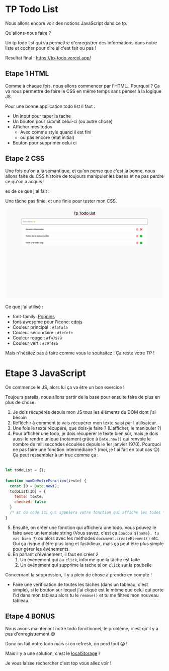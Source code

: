 # TP Todo List

Nous allons encore voir des notions JavaScript dans ce tp.

Qu'allons-nous faire ?

Un tp todo list qui va permettre d'enregistrer des informations dans notre liste et cocher pour dire si c'est fait ou pas ! 

Resultat final : https://tp-todo.vercel.app/

## Etape 1 HTML

Comme à chaque fois, nous allons commencer par l'HTML.. Pourquoi ? Ça va nous permettre de faire le CSS en même temps sans penser à la logique JS.

Pour une bonne application todo list il faut :

- Un input pour taper la tache
- Un bouton pour submit celui-ci (ou autre chose)
- Afficher mes todos
  - Avec comme style quand il est fini
  - ou pas encore (état initial)
- Bouton pour supprimer celui ci


## Etape 2 CSS

Une fois qu'on a la sémantique, et qu'on pense que c'est la bonne, nous allons faire du CSS histoire de toujours manipuler les bases et ne pas perdre ce qu'on a acquis !

ex de ce que j'ai fait :

Une tâche pas finie, et une finie pour tester mon CSS.

![example](assert/example.png)

Ce que j'ai utilisé : 

- font-family: [Poppins](https://fonts.google.com/specimen/Poppins?query=popp)
- font-awesome pour l'icone: [cdnjs](https://cdnjs.com/libraries/font-awesome) 
- Couleur principal : `#fafafa`
- Couleur secondaire : `#fefefe`
- Couleur rouge : `#f47979`
- Couleur vert : `#79f48b`

Mais n'hésitez pas à faire comme vous le souhaitez ! Ça reste votre TP !

# Etape 3 JavaScript

On commence le JS, alors lui ça va être un bon exercice !

Toujours pareils, nous allons partir de la base pour ensuite faire de plus en plus de chose.

1. Je dois récupérés depuis mon JS tous les éléments du DOM dont j'ai besoin
2. Réfléchir à comment je vais récupérer mon texte saisi par l'utilisateur.
3. Une fois le texte récupéré, que dois-je faire ? (L'afficher, le manipuler ?)
4. Pour afficher une todo, je dois récupérer le texte bien sûr, mais je dois aussi le rendre unique (notament grâce à `Date.now()` qui renvoie le nombre de millisecondes écoulées depuis le 1er janvier 1970). Pourquoi ne pas faire une fonction intermédiaire ? (moi, je l'ai fait en tout cas 😉)
Ça peut ressembler à un truc comme ça :

```js

let todoList = {};

function nomDeVotreFonction(texte) {
  const ID = Date.now();
  todoList[ID] = {
    texte: texte,
    checked: false
  }
  /* Et du code ici qui appelera votre fonction qui affiche les todos */
}
```

5. Ensuite, on créer une fonction qui affichera une todo. Vous pouvez le faire avec un template string (Vous savez, c'est ça `Coucou ${name}, tu vas bien ?`) ou alors avec les méthodes `document.createElement()` etc. Oui ça risque d'être plus long et fastidieux, mais ça peut être plus simple pour gérer les événements. 
6. En parlant d'événement, il faut en créer 2
   1. Un événement qui au `click`, informe que la tâche est faite
   2. Un événement qui supprime la tache si on `click` sur la poubelle

Concernant la suppression, il y a plein de chose à prendre en compte !

- Faire une vérification de toutes les tâches (dans un tableau, c'est simple), si le bouton sur lequel j'ai cliqué est le même que celui qui porte l'id dans mon tableau alors tu le `remove()` et tu me filtres mon nouveau tableau.

## Etape 4 BONUS 

Nous avons maintenant notre todo fonctionnel, le problème, c'est qu'il y a pas d'enregistrement 😅

Donc on fait notre todo mais si on refresh, on perd tout 😱 !

Mais il y a une solution, c'est le [localStorage](https://developer.mozilla.org/fr/docs/Web/API/Window/localStorage) !

Je vous laisse rechercher c'est top vous allez voir !
